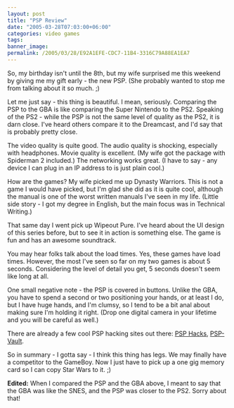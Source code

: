 ```yaml
---
layout: post
title: "PSP Review"
date: "2005-03-28T07:03:00+06:00"
categories: video games 
tags: 
banner_image: 
permalink: /2005/03/28/E92A1EFE-CDC7-11B4-3316C79A88EA1EA7
---
```


So, my birthday isn't until the 8th, but my wife surprised me this weekend by giving me my gift early - the new PSP. (She probably wanted to stop me from talking about it so much. ;)

Let me just say - this thing is beautiful. I mean, seriously. Comparing the PSP to the GBA is like comparing the Super Nintendo to the PS2. Speaking of the PS2 - while the PSP is not the same level of quality as the PS2, it is darn close. I've heard others compare it to the Dreamcast, and I'd say that is probably pretty close. 

The video quality is quite good. The audio quality is shocking, especially with headphones. Movie quality is excellent. (My wife got the package with Spiderman 2 included.) The networking works great. (I have to say - any device I can plug in an IP address to is just plain cool.)

How are the games? My wife picked me up Dynasty Warriors. This is not a game I would have picked, but I'm glad she did as it is quite cool, although the manual is one of the worst written manuals I've seen in my life. (Little side story - I got my degree in English, but the main focus was in Technical Writing.)

That same day I went pick up Wipeout Pure. I've heard about the UI design of this series before, but to see it in action is something else. The game is fun and has an awesome soundtrack.

You may hear folks talk about the load times. Yes, these games have load times. However, the most I've seen so far on my two games is about 5 seconds. Considering the level of detail you get, 5 seconds doesn't seem like long at all.

One small negative note - the PSP is covered in buttons. Unlike the GBA, you have to spend a second or two positioning your hands, or at least I do, but I have huge hands, and I'm clumsy, so I tend to be a bit anal about making sure I'm holding it right. (Drop one digital camera in your lifetime and you will be careful as well.)

There are already a few cool PSP hacking sites out there: <a href="http://www.psphacks.net">PSP Hacks</a>, <a href="http://www.psp-vault.com">PSP-Vault</a>.

So in summary - I gotta say - I think this thing has legs. We may finally have a competitor to the GameBoy. Now I just have to pick up a one gig memory card so I can copy Star Wars to it. ;)

<b>Edited:</b> When I compared the PSP and the GBA above, I meant to say that the GBA was like the SNES, and the PSP was closer to the PS2. Sorry about that!
